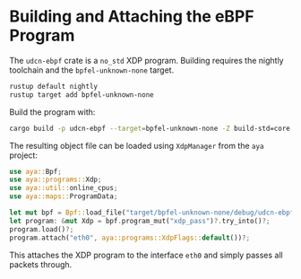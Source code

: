 # Building and Attaching the eBPF Program

The `udcn-ebpf` crate is a `no_std` XDP program. Building requires the
nightly toolchain and the `bpfel-unknown-none` target.

```bash
rustup default nightly
rustup target add bpfel-unknown-none
```

Build the program with:

```bash
cargo build -p udcn-ebpf --target=bpfel-unknown-none -Z build-std=core
```

The resulting object file can be loaded using `XdpManager` from the
`aya` project:

```rust
use aya::Bpf;
use aya::programs::Xdp;
use aya::util::online_cpus;
use aya::maps::ProgramData;

let mut bpf = Bpf::load_file("target/bpfel-unknown-none/debug/udcn-ebpf")?;
let program: &mut Xdp = bpf.program_mut("xdp_pass")?.try_into()?;
program.load()?;
program.attach("eth0", aya::programs::XdpFlags::default())?;
```

This attaches the XDP program to the interface `eth0` and simply passes
all packets through.
